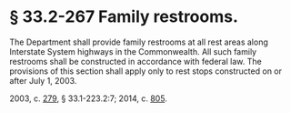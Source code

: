 # § 33.2-267 Family restrooms.

<p>The Department shall provide family restrooms at all rest areas along Interstate System highways in the Commonwealth. All such family restrooms shall be constructed in accordance with federal law. The provisions of this section shall apply only to rest stops constructed on or after July 1, 2003.</p><p>2003, c. <a href='http://lis.virginia.gov/cgi-bin/legp604.exe?031+ful+CHAP0279'>279</a>, § 33.1-223.2:7; 2014, c. <a href='http://lis.virginia.gov/cgi-bin/legp604.exe?141+ful+CHAP0805'>805</a>.</p>